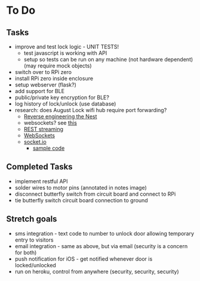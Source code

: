 # To Do

## Tasks
* improve and test lock logic - UNIT TESTS!
    * test javascript is working with API
    * setup so tests can be run on any machine (not hardware dependent) (may require mock objects)
* switch over to RPi zero
* install RPi zero inside enclosure
* setup webserver (flask?)
* add support for BLE
* public/private key encryption for BLE?
* log history of lock/unlock (use database)
* research: does August Lock wifi hub require port forwarding?
  * [Reverse engineering the Nest](http://experimental-platform.tumblr.com/post/137835649425/reverse-engineering-google-nest-devices)
  * websockets? see [this](https://www.raspberrypi.org/forums/viewtopic.php?t=115936)
  * [REST streaming](https://developers.nest.com/documentation/cloud/rest-streaming-guide)
  * [WebSockets](https://www.pubnub.com/blog/2015-01-05-websockets-vs-rest-api-understanding-the-difference/)
  * [socket.io](https://socket.io/)
    * [sample code](https://github.com/socketio/socket.io/tree/master/examples/chat)

## Completed Tasks
* implement restful API
* solder wires to motor pins (annotated in notes image)
* disconnect butterfly switch from circuit board and connect to RPi
* tie butterfly switch circuit board connection to ground

## Stretch goals
* sms integration - text code to number to unlock door allowing temporary entry to visitors
* email integration - same as above, but via email (security is a concern for both)
* push notification for iOS - get notified whenever door is locked/unlocked
* run on heroku, control from anywhere (security, security, security)

